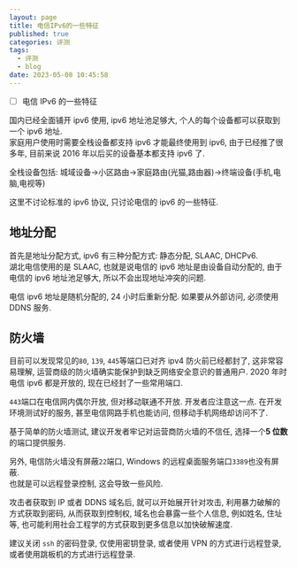 ```yaml
---
layout: page
title: 电信IPv6的一些特征
published: true
categories: 评测
tags: 
  - 评测
  - blog
date: 2023-05-08 10:45:58
---
```


- [ ] 电信 IPv6 的一些特征

国内已经全面铺开 ipv6 使用, ipv6 地址池足够大, 个人的每个设备都可以获取到一个 ipv6 地址.  
家庭用户使用时需要全栈设备都支持 ipv6 才能最终使用到 ipv6, 由于已经推了很多年, 目前来说 2016 年以后买的设备基本都支持 ipv6 了.

全栈设备包括: 城域设备->小区路由->家庭路由(光猫,路由器)->终端设备(手机,电脑,电视等)

这里不讨论标准的 ipv6 协议, 只讨论电信的 ipv6 的一些特征.

## 地址分配

首先是地址分配方式, ipv6 有三种分配方式: 静态分配, SLAAC, DHCPv6.  
湖北电信使用的是 SLAAC, 也就是说电信的 ipv6 地址是由设备自动分配的, 由于电信的 ipv6 地址池足够大, 所以不会出现地址冲突的问题.

电信 ipv6 地址是随机分配的, 24 小时后重新分配. 如果要从外部访问, 必须使用 DDNS 服务.

## 防火墙

目前可以发现常见的`80`, `139`, `445`等端口已对齐 ipv4 防火前已经都封了, 这非常容易理解, 运营商级的防火墙确实能保护到缺乏网络安全意识的普通用户. 2020 年时电信 ipv6 都是开放的, 现在已经封了一些常用端口.

`443`端口在电信网内偶尔开放, 但对移动联通不开放. 开发者应注意这一点. 在开发环境测试好的服务, 甚至电信网路手机也能访问, 但移动手机网络却访问不了.

基于简单的防火墙测试, 建议开发者牢记对运营商防火墙的不信任, 选择一个**5 位数**的端口提供服务.

另外, 电信防火墙没有屏蔽`22`端口, Windows 的远程桌面服务端口`3389`也没有屏蔽.  
也就是可以远程登录控制, 这会导致一些风险.

攻击者获取到 IP 或者 DDNS 域名后, 就可以开始展开针对攻击, 利用暴力破解的方式获取到密码, 从而获取到控制权, 域名也会暴露一些个人信息, 例如姓名, 住址等, 也可能利用社会工程学的方式获取到更多信息以加快破解速度.

建议关闭 `ssh` 的密码登录, 仅使用密钥登录, 或者使用 VPN 的方式进行远程登录, 或者使用跳板机的方式进行远程登录.
